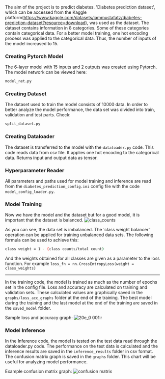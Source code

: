 The aim of the project is to predict diabetes. 'Diabetes prediction dataset', which can be accessed from the Kaggle platform(https://www.kaggle.com/datasets/iammustafatz/diabetes-prediction-dataset?resource=download), was used as the dataset. The dataset contains information in 8 categories. Some of these categories contain categorical data. For a better model training, one hot encoding process was applied to the categorical data. Thus, the number of inputs of the model increased to 15.

### Creating Pytorch Model
The 6-layer model with 15 inputs and 2 outputs was created using Pytorch. The model network can be viewed here:
```bash
model_net.py
```
### Creating Dataset
The dataset used to train the model consists of 10000 data. In order to better analyze the model performance, the data set was divided into train, validation and test parts. Check:
```bash
split_dataset.py
```

### Creating Dataloader
The dataset is transferred to the model with the ```dataloader.py``` code. This code reads data from csv file. It applies one hot encoding to the categorical data. Returns input and output data as tensor.

### Hyperparameter Reader
All parameters and paths used for model training and inference are read from the ```diabetes_prediction_config.ini``` config file with the code ```model_config_loader.py```.

### Model Training
Now we have the model and the dataset but for a good model, it is important that the dataset is balanced.
![class_counts](https://github.com/TunahanApaydin/Pytorch-Examples/assets/79514917/1dbf0a54-dae9-4f6f-81dc-402622cb6784)

As you can see, the data set is imbalanced. The 'class weight balancer' operation can be applied for training unbalanced data sets. The following formula can be used to achieve this:
```bash
class weight = 1 - (class counts/total count)
```
And the weights obtained for all classes are given as a parameter to the loss function. For example ```loss_fn = nn.CrossEntropyLoss(weight = class_weights)```

---
In the training code, the model is trained as much as the number of epochs set in the config file. Loss and accuracy are calculated on training and validation sets. These calculated values are graphically saved in the ```graphs/loss_acc_graphs``` folder at the end of the training. The best model during the training and the last model at the end of the training are saved in the ```saved_model``` folder.

Sample loss and accuracy graph:
![20e_0 001lr](https://github.com/TunahanApaydin/Pytorch-Examples/assets/79514917/fa9d4fcb-209c-4626-80a1-fea37da84807)


### Model Inference
In the Inference code, the model is tested on the test data read through the dataloader.py code. The performance on the test data is calculated and the inference results are saved in the ```inference_results``` folder in csv format. The confusion matrix graph is saved in the ```graphs``` folder. This chart will be useful for analyzing model performance.

Example confusion matrix graph:
![confusion matrix](https://github.com/TunahanApaydin/Pytorch-Examples/assets/79514917/f82e5008-4dc9-449d-8066-e3f07007cf4d)

